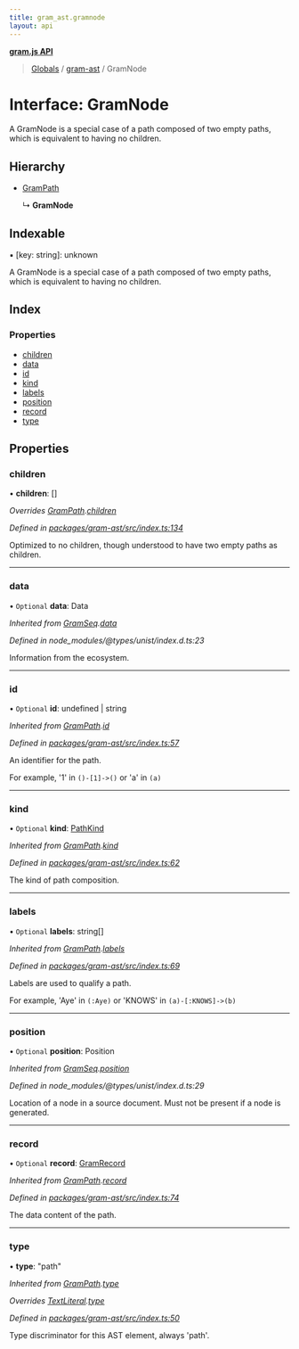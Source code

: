```yaml
---
title: gram_ast.gramnode
layout: api
---
```


**[gram.js API](../README.md)**

> [Globals](../globals.md) / [gram-ast](../modules/gram_ast.md) / GramNode

# Interface: GramNode

A GramNode is a special case of a path composed of two
empty paths, which is equivalent to having no children.

## Hierarchy

* [GramPath](gram_ast.grampath.md)

  ↳ **GramNode**

## Indexable

▪ [key: string]: unknown

A GramNode is a special case of a path composed of two
empty paths, which is equivalent to having no children.

## Index

### Properties

* [children](gram_ast.gramnode.md#children)
* [data](gram_ast.gramnode.md#data)
* [id](gram_ast.gramnode.md#id)
* [kind](gram_ast.gramnode.md#kind)
* [labels](gram_ast.gramnode.md#labels)
* [position](gram_ast.gramnode.md#position)
* [record](gram_ast.gramnode.md#record)
* [type](gram_ast.gramnode.md#type)

## Properties

### children

•  **children**: []

*Overrides [GramPath](gram_ast.grampath.md).[children](gram_ast.grampath.md#children)*

*Defined in [packages/gram-ast/src/index.ts:134](https://github.com/gram-data/gram-js/blob/4edc28f/packages/gram-ast/src/index.ts#L134)*

Optimized to no children, though understood
to have two empty paths as children.

___

### data

• `Optional` **data**: Data

*Inherited from [GramSeq](gram_ast.gramseq.md).[data](gram_ast.gramseq.md#data)*

*Defined in node_modules/@types/unist/index.d.ts:23*

Information from the ecosystem.

___

### id

• `Optional` **id**: undefined \| string

*Inherited from [GramPath](gram_ast.grampath.md).[id](gram_ast.grampath.md#id)*

*Defined in [packages/gram-ast/src/index.ts:57](https://github.com/gram-data/gram-js/blob/4edc28f/packages/gram-ast/src/index.ts#L57)*

An identifier for the path.

For example, '1' in `()-[1]->()` or 'a' in `(a)`

___

### kind

• `Optional` **kind**: [PathKind](../modules/gram_ast.md#pathkind)

*Inherited from [GramPath](gram_ast.grampath.md).[kind](gram_ast.grampath.md#kind)*

*Defined in [packages/gram-ast/src/index.ts:62](https://github.com/gram-data/gram-js/blob/4edc28f/packages/gram-ast/src/index.ts#L62)*

The kind of path composition.

___

### labels

• `Optional` **labels**: string[]

*Inherited from [GramPath](gram_ast.grampath.md).[labels](gram_ast.grampath.md#labels)*

*Defined in [packages/gram-ast/src/index.ts:69](https://github.com/gram-data/gram-js/blob/4edc28f/packages/gram-ast/src/index.ts#L69)*

Labels are used to qualify a path.

For example, 'Aye' in `(:Aye)` or 'KNOWS' in `(a)-[:KNOWS]->(b)`

___

### position

• `Optional` **position**: Position

*Inherited from [GramSeq](gram_ast.gramseq.md).[position](gram_ast.gramseq.md#position)*

*Defined in node_modules/@types/unist/index.d.ts:29*

Location of a node in a source document.
Must not be present if a node is generated.

___

### record

• `Optional` **record**: [GramRecord](../modules/gram_ast.md#gramrecord)

*Inherited from [GramPath](gram_ast.grampath.md).[record](gram_ast.grampath.md#record)*

*Defined in [packages/gram-ast/src/index.ts:74](https://github.com/gram-data/gram-js/blob/4edc28f/packages/gram-ast/src/index.ts#L74)*

The data content of the path.

___

### type

•  **type**: \"path\"

*Inherited from [GramPath](gram_ast.grampath.md).[type](gram_ast.grampath.md#type)*

*Overrides [TextLiteral](gram_ast.textliteral.md).[type](gram_ast.textliteral.md#type)*

*Defined in [packages/gram-ast/src/index.ts:50](https://github.com/gram-data/gram-js/blob/4edc28f/packages/gram-ast/src/index.ts#L50)*

Type discriminator for this AST element, always 'path'.
